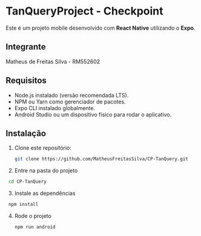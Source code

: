 # TanQueryProject - Checkpoint

Este é um projeto mobile desenvolvido com **React Native** utilizando o **Expo**.

## Integrante

Matheus de Freitas Silva - RM552602

## Requisitos

- Node.js instalado (versão recomendada LTS).
- NPM ou Yarn como gerenciador de pacotes.
- Expo CLI instalado globalmente.
- Android Studio ou um dispositivo físico para rodar o aplicativo.

## Instalação

1. Clone este repositório:
   ```bash
   git clone https://github.com/MatheusFreitasSilva/CP-TanQuery.git
   ```

2. Entre na pasta do projeto
  ```bash
   cd CP-TanQuery
  ```
3. Instale as dependências
  ```bash
   npm install
  ```
4. Rode o projeto
   ```bash
   npm run android
   ```
